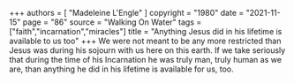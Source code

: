 +++
authors = [
  "Madeleine L'Engle"
]
copyright = "1980"
date = "2021-11-15"
page = "86"
source = "Walking On Water"
tags = ["faith","incarnation","miracles"]
title = "Anything Jesus did in his lifetime is available to us too"
+++
We were not meant to be any more restricted than Jesus was during his sojourn with us here on this earth. If we take seriously that during the time of his Incarnation he was truly man, truly human as we are, than anything he did in his lifetime is available for us, too.
